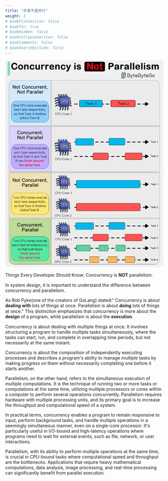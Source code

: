 ```yaml
---
title: "并发不是并行"
weight: 2
# bookFlatSection: false
# bookToc: true
# bookHidden: false
# bookCollapseSection: false
# bookComments: false
# bookSearchExclude: false
---
```


![不同编程语言的工作原理](/img/code/theory/concurrency-is-not-parallelism.gif)

Things Every Developer Should Know: Concurrency is 𝐍𝐎𝐓 parallelism.

In system design, it is important to understand the difference between concurrency and parallelism. 

As Rob Pyke(one of the creators of GoLang) stated:“ Concurrency is about 𝐝𝐞𝐚𝐥𝐢𝐧𝐠 𝐰𝐢𝐭𝐡 lots of things at once. Parallelism is about 𝐝𝐨𝐢𝐧𝐠 lots of things at once." This distinction emphasizes that concurrency is more about the 𝐝𝐞𝐬𝐢𝐠𝐧 of a program, while parallelism is about the 𝐞𝐱𝐞𝐜𝐮𝐭𝐢𝐨𝐧. 

Concurrency is about dealing with multiple things at once. It involves structuring a program to handle multiple tasks simultaneously, where the tasks can start, run, and complete in overlapping time periods, but not necessarily at the same instant. 

Concurrency is about the composition of independently executing processes and describes a program's ability to manage multiple tasks by making progress on them without necessarily completing one before it starts another.

Parallelism, on the other hand, refers to the simultaneous execution of multiple computations. It is the technique of running two or more tasks or computations at the same time, utilizing multiple processors or cores within a computer to perform several operations concurrently. Parallelism requires hardware with multiple processing units, and its primary goal is to increase the throughput and computational speed of a system.

In practical terms, concurrency enables a program to remain responsive to input, perform background tasks, and handle multiple operations in a seemingly simultaneous manner, even on a single-core processor. It's particularly useful in I/O-bound and high-latency operations where programs need to wait for external events, such as file, network, or user interactions.

Parallelism, with its ability to perform multiple operations at the same time, is crucial in CPU-bound tasks where computational speed and throughput are the bottlenecks. Applications that require heavy mathematical computations, data analysis, image processing, and real-time processing can significantly benefit from parallel execution.
